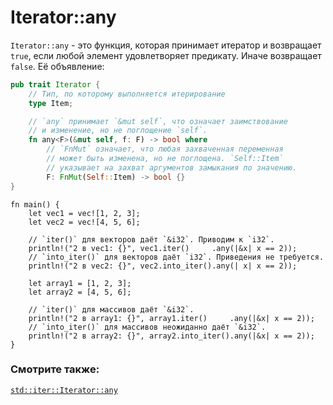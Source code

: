 # Iterator::any

`Iterator::any` - это функция, которая принимает итератор и возвращает `true`,
если любой элемент удовлетворяет предикату. Иначе возвращает `false`. Её
объявление:

```rust
pub trait Iterator {
    // Тип, по которому выполняется итерирование
    type Item;

    // `any` принимает `&mut self`, что означает заимствование
    // и изменение, но не поглощение `self`.
    fn any<F>(&mut self, f: F) -> bool where
        // `FnMut` означает, что любая захваченная переменная
        // может быть изменена, но не поглощена. `Self::Item`
        // указывает на захват аргументов замыкания по значению.
        F: FnMut(Self::Item) -> bool {}
}
```

```rust,editable
fn main() {
    let vec1 = vec![1, 2, 3];
    let vec2 = vec![4, 5, 6];

    // `iter()` для векторов даёт `&i32`. Приводим к `i32`.
    println!("2 в vec1: {}", vec1.iter()     .any(|&x| x == 2));
    // `into_iter()` для векторов даёт `i32`. Приведения не требуется.
    println!("2 в vec2: {}", vec2.into_iter().any(| x| x == 2));

    let array1 = [1, 2, 3];
    let array2 = [4, 5, 6];

    // `iter()` для массивов даёт `&i32`.
    println!("2 в array1: {}", array1.iter()     .any(|&x| x == 2));
    // `into_iter()` для массивов неожиданно даёт `&i32`.
    println!("2 в array2: {}", array2.into_iter().any(|&x| x == 2));
}
```

### Смотрите также:

[`std::iter::Iterator::any`][any]

[any]: https://doc.rust-lang.org/std/iter/trait.Iterator.html#method.any
